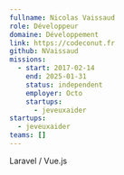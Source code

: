```yaml
---
fullname: Nicolas Vaissaud
role: Développeur
domaine: Développement
link: https://codeconut.fr
github: NVaissaud
missions:
  - start: 2017-02-14
    end: 2025-01-31
    status: independent
    employer: Octo
    startups:
      - jeveuxaider
startups:
  - jeveuxaider
teams: []
---
```

Laravel / Vue.js